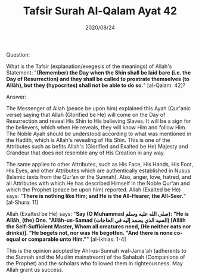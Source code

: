 ﻿---
layout: post
title: "Tafsir Surah Al-Qalam Ayat 42"
publisher: "alsalafiyyah@icloud.com"
source: "Majmu' Fatawa wa Maqalat 5/355, question no. 16"
hijri: Muharram 5, 1442 AH
date: 2020/08/24
category: ["tafsir", quran, qalam]
shaykhs: Shaykh Ibn Baz
---

Question: 

What is the Tafsir (explanation/exegesis of the meanings) of Allah's Statement: "**(Remember) the Day when the Shin shall be laid bare (i.e. the Day of Resurrection) and they shall be called to prostrate themselves (to Allâh), but they (hypocrites) shall not be able to do so.**" [al-Qalam: 42]?

Answer:

The Messenger of Allah (peace be upon him) explained this Ayah (Qur'anic verse) saying that Allah (Glorified be He) will come on the Day of Resurrection and reveal His Shin to His believing Slaves. It will be a sign for the believers, which when He reveals, they will know Him and follow Him. The Noble Ayah should be understood according to what was mentioned in the Hadith, which is Allah's revealing of His Shin.
This is one of the Attributes such as befits Allah's (Glorified and Exalted be He) Majesty and Grandeur that does not resemble any of His Creation in any way. 

The same applies to other Attributes, such as His Face, His Hands, His Foot, His Eyes, and other Attributes which are authentically established in Nusus (Islamic texts from the Qur’an or the Sunnah). Also, anger, love, hatred, and all Attributes with which He has described Himself in the Noble Qur'an and which the Prophet (peace be upon him) reported. Allah (Exalted be He) says: "**There is nothing like Him; and He is the All-Hearer, the All-Seer.**" [al-Shura: 11]

Allah (Exalted be He) says: "**Say (O Muhammad صلى الله عليه وسلم): "He is Allâh, (the) One. "Allâh-us-Samad (السيد الذي يصمد إليه في الحاجات) [Allâh the Self-Sufficient Master, Whom all creatures need, (He neither eats nor drinks)]. "He begets not, nor was He begotten. "And there is none co-equal or comparable unto Him."**" [al-Ikhlas: 1-4]

This is the opinion adopted by Ahl-us-Sunnah wal-Jama'ah (adherents to the Sunnah and the Muslim mainstream) of the Sahabah (Companions of the Prophet) and the scholars who followed them in righteousness. May Allah grant us success.
